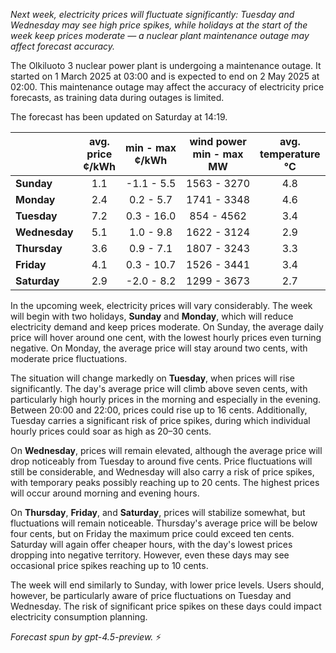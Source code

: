 *Next week, electricity prices will fluctuate significantly: Tuesday and Wednesday may see high price spikes, while holidays at the start of the week keep prices moderate — a nuclear plant maintenance outage may affect forecast accuracy.*

The Olkiluoto 3 nuclear power plant is undergoing a maintenance outage. It started on 1 March 2025 at 03:00 and is expected to end on 2 May 2025 at 02:00. This maintenance outage may affect the accuracy of electricity price forecasts, as training data during outages is limited.

The forecast has been updated on Saturday at 14:19.

|               | avg.<br>price<br>¢/kWh | min - max<br>¢/kWh | wind power<br>min - max<br>MW | avg.<br>temperature<br>°C |
|:--------------|:----------------------:|:------------------:|:----------------------------:|:--------------------------:|
| **Sunday**    |          1.1           |    -1.1 - 5.5      |         1563 - 3270          |            4.8             |
| **Monday**    |          2.4           |     0.2 - 5.7      |         1741 - 3348          |            4.6             |
| **Tuesday**   |          7.2           |     0.3 - 16.0     |          854 - 4562          |            3.4             |
| **Wednesday** |          5.1           |     1.0 - 9.8      |         1622 - 3124          |            2.9             |
| **Thursday**  |          3.6           |     0.9 - 7.1      |         1807 - 3243          |            3.3             |
| **Friday**    |          4.1           |     0.3 - 10.7     |         1526 - 3441          |            3.4             |
| **Saturday**  |          2.9           |    -2.0 - 8.2      |         1299 - 3673          |            2.7             |

In the upcoming week, electricity prices will vary considerably. The week will begin with two holidays, **Sunday** and **Monday**, which will reduce electricity demand and keep prices moderate. On Sunday, the average daily price will hover around one cent, with the lowest hourly prices even turning negative. On Monday, the average price will stay around two cents, with moderate price fluctuations.

The situation will change markedly on **Tuesday**, when prices will rise significantly. The day's average price will climb above seven cents, with particularly high hourly prices in the morning and especially in the evening. Between 20:00 and 22:00, prices could rise up to 16 cents. Additionally, Tuesday carries a significant risk of price spikes, during which individual hourly prices could soar as high as 20–30 cents.

On **Wednesday**, prices will remain elevated, although the average price will drop noticeably from Tuesday to around five cents. Price fluctuations will still be considerable, and Wednesday will also carry a risk of price spikes, with temporary peaks possibly reaching up to 20 cents. The highest prices will occur around morning and evening hours.

On **Thursday**, **Friday**, and **Saturday**, prices will stabilize somewhat, but fluctuations will remain noticeable. Thursday's average price will be below four cents, but on Friday the maximum price could exceed ten cents. Saturday will again offer cheaper hours, with the day's lowest prices dropping into negative territory. However, even these days may see occasional price spikes reaching up to 10 cents.

The week will end similarly to Sunday, with lower price levels. Users should, however, be particularly aware of price fluctuations on Tuesday and Wednesday. The risk of significant price spikes on these days could impact electricity consumption planning.

*Forecast spun by gpt-4.5-preview.* ⚡
